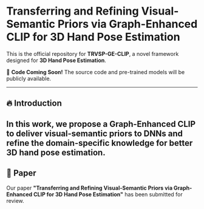 # Transferring and Refining Visual-Semantic Priors via Graph-Enhanced CLIP for 3D Hand Pose Estimation

This is the official repository for **TRVSP-GE-CLIP**, a novel framework designed for **3D Hand Pose Estimation**.

🚀 **Code Coming Soon!** The source code and pre-trained models will be publicly available.

---

## 🔥 Introduction
In this work, we propose a **Graph-Enhanced CLIP** to deliver **visual-semantic priors** to DNNs and refine the **domain-specific knowledge** for better 3D hand pose estimation.
---

## 📖 Paper
Our paper **"Transferring and Refining Visual-Semantic Priors via Graph-Enhanced CLIP for 3D Hand Pose Estimation"** has been submitted for review.


